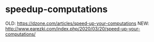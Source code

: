 # speedup-computations
OLD: https://dzone.com/articles/speed-up-your-computations
NEW: http://www.earezki.com/index.php/2020/03/20/speed-up-your-computations/
